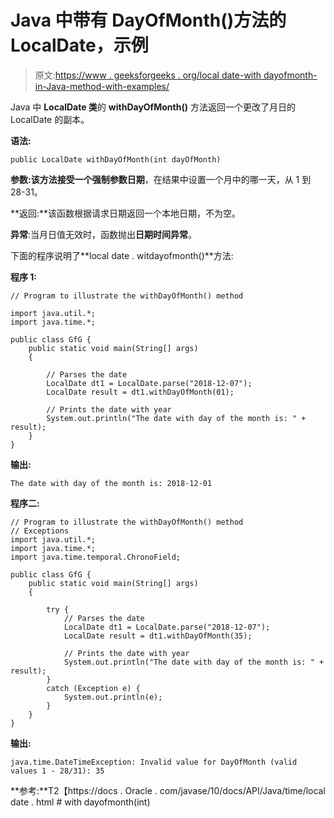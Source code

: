 # Java 中带有 DayOfMonth()方法的 LocalDate，示例

> 原文:[https://www . geeksforgeeks . org/local date-with dayofmonth-in-Java-method-with-examples/](https://www.geeksforgeeks.org/localdate-withdayofmonth-method-in-java-with-examples/)

Java 中 **LocalDate 类**的 **withDayOfMonth()** 方法返回一个更改了月日的 LocalDate 的副本。

**语法:**

```
public LocalDate withDayOfMonth(int dayOfMonth)
```

**参数:**该方法接受一个强制参数**日期**，在结果中设置一个月中的哪一天，从 1 到 28-31。

**返回:**该函数根据请求日期返回一个本地日期，不为空。

**异常**:当月日值无效时，函数抛出**日期时间异常**。

下面的程序说明了**local date . witdayofmonth()**方法:

**程序 1:**

```
// Program to illustrate the withDayOfMonth() method

import java.util.*;
import java.time.*;

public class GfG {
    public static void main(String[] args)
    {

        // Parses the date
        LocalDate dt1 = LocalDate.parse("2018-12-07");
        LocalDate result = dt1.withDayOfMonth(01);

        // Prints the date with year
        System.out.println("The date with day of the month is: " + result);
    }
}
```

**输出:**

```
The date with day of the month is: 2018-12-01

```

**程序二:**

```
// Program to illustrate the withDayOfMonth() method
// Exceptions
import java.util.*;
import java.time.*;
import java.time.temporal.ChronoField;

public class GfG {
    public static void main(String[] args)
    {

        try {
            // Parses the date
            LocalDate dt1 = LocalDate.parse("2018-12-07");
            LocalDate result = dt1.withDayOfMonth(35);

            // Prints the date with year
            System.out.println("The date with day of the month is: " + result);
        }
        catch (Exception e) {
            System.out.println(e);
        }
    }
}
```

**输出:**

```
java.time.DateTimeException: Invalid value for DayOfMonth (valid values 1 - 28/31): 35

```

**参考:**T2【https://docs . Oracle . com/javase/10/docs/API/Java/time/local date . html # with dayofmonth(int)